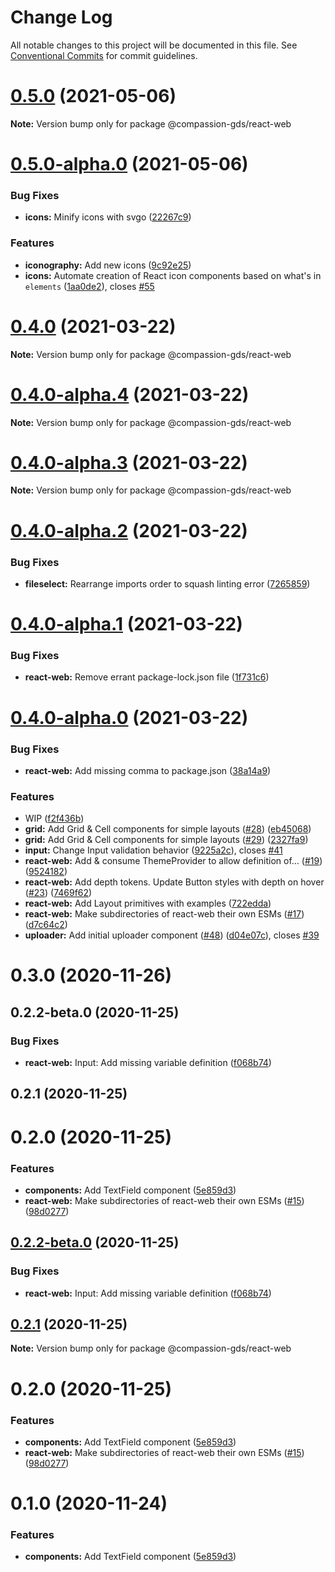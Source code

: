 # Change Log

All notable changes to this project will be documented in this file.
See [Conventional Commits](https://conventionalcommits.org) for commit guidelines.

# [0.5.0](https://github.com/compassion-gds/compassion-gds/compare/@compassion-gds/react-web@0.5.0-alpha.0...@compassion-gds/react-web@0.5.0) (2021-05-06)

**Note:** Version bump only for package @compassion-gds/react-web





# [0.5.0-alpha.0](https://github.com/compassion-gds/compassion-gds/compare/@compassion-gds/react-web@0.4.0...@compassion-gds/react-web@0.5.0-alpha.0) (2021-05-06)


### Bug Fixes

* **icons:** Minify icons with svgo ([22267c9](https://github.com/compassion-gds/compassion-gds/commit/22267c9adb5fd29a80324e1bb5d1bec796d69dbd))


### Features

* **iconography:** Add new icons ([9c92e25](https://github.com/compassion-gds/compassion-gds/commit/9c92e254b9dce37f3cac25d2d7c7ba855053f94b))
* **icons:** Automate creation of React icon components based on what's in `elements` ([1aa0de2](https://github.com/compassion-gds/compassion-gds/commit/1aa0de21c26b6d84541034971ace0afef650ded2)), closes [#55](https://github.com/compassion-gds/compassion-gds/issues/55)





# [0.4.0](https://github.com/compassion-gds/compassion-gds/compare/@compassion-gds/react-web@0.4.0-alpha.4...@compassion-gds/react-web@0.4.0) (2021-03-22)

**Note:** Version bump only for package @compassion-gds/react-web





# [0.4.0-alpha.4](https://github.com/compassion-gds/compassion-gds/compare/@compassion-gds/react-web@0.4.0-alpha.3...@compassion-gds/react-web@0.4.0-alpha.4) (2021-03-22)

**Note:** Version bump only for package @compassion-gds/react-web





# [0.4.0-alpha.3](https://github.com/compassion-gds/compassion-gds/compare/@compassion-gds/react-web@0.4.0-alpha.2...@compassion-gds/react-web@0.4.0-alpha.3) (2021-03-22)

**Note:** Version bump only for package @compassion-gds/react-web





# [0.4.0-alpha.2](https://github.com/compassion-gds/compassion-gds/compare/@compassion-gds/react-web@0.4.0-alpha.1...@compassion-gds/react-web@0.4.0-alpha.2) (2021-03-22)


### Bug Fixes

* **fileselect:** Rearrange imports order to squash linting error ([7265859](https://github.com/compassion-gds/compassion-gds/commit/72658591209d854c64b692f3a744a60195865714))





# [0.4.0-alpha.1](https://github.com/compassion-gds/compassion-gds/compare/@compassion-gds/react-web@0.4.0-alpha.0...@compassion-gds/react-web@0.4.0-alpha.1) (2021-03-22)


### Bug Fixes

* **react-web:** Remove errant package-lock.json file ([1f731c6](https://github.com/compassion-gds/compassion-gds/commit/1f731c6952f44ec560a366d1d72d7deaea504aa5))





# [0.4.0-alpha.0](https://github.com/compassion-gds/compassion-gds/compare/@compassion-gds/react-web@0.3.0...@compassion-gds/react-web@0.4.0-alpha.0) (2021-03-22)


### Bug Fixes

* **react-web:** Add missing comma to package.json ([38a14a9](https://github.com/compassion-gds/compassion-gds/commit/38a14a9df224296602f675c07352dcb7f90c6ad1))


### Features

* WIP ([f2f436b](https://github.com/compassion-gds/compassion-gds/commit/f2f436bf0f512bbc46497798a0fa004adfbe223d))
* **grid:** Add Grid & Cell components for simple layouts ([#28](https://github.com/compassion-gds/compassion-gds/issues/28)) ([eb45068](https://github.com/compassion-gds/compassion-gds/commit/eb45068c1c6841f5518563e2e8f80bc4fef5ca66))
* **grid:** Add Grid & Cell components for simple layouts ([#29](https://github.com/compassion-gds/compassion-gds/issues/29)) ([2327fa9](https://github.com/compassion-gds/compassion-gds/commit/2327fa9741e24763704bd09a67da1e6aa068ff98))
* **input:** Change Input validation behavior ([9225a2c](https://github.com/compassion-gds/compassion-gds/commit/9225a2c743651bf6fc93103030fb7bffa30f36f4)), closes [#41](https://github.com/compassion-gds/compassion-gds/issues/41)
* **react-web:** Add & consume ThemeProvider to allow definition of… ([#19](https://github.com/compassion-gds/compassion-gds/issues/19)) ([9524182](https://github.com/compassion-gds/compassion-gds/commit/9524182d254081f69d9d5894353c7625b96cbbeb))
* **react-web:** Add depth tokens. Update Button styles with depth on hover ([#23](https://github.com/compassion-gds/compassion-gds/issues/23)) ([7469f62](https://github.com/compassion-gds/compassion-gds/commit/7469f62b871e06c8dbdd6fa24c7fa2eb3bea8712))
* **react-web:** Add Layout primitives with examples ([722edda](https://github.com/compassion-gds/compassion-gds/commit/722edda2ff60f9fd51a8df69b0132930563aa8bc))
* **react-web:** Make subdirectories of react-web their own ESMs ([#17](https://github.com/compassion-gds/compassion-gds/issues/17)) ([d7c64c2](https://github.com/compassion-gds/compassion-gds/commit/d7c64c2479b557c2fae3846729ba4b9b63ccfe76))
* **uploader:** Add initial uploader component ([#48](https://github.com/compassion-gds/compassion-gds/issues/48)) ([d04e07c](https://github.com/compassion-gds/compassion-gds/commit/d04e07cae952bdc2c3bae0a4025de6274fdb671a)), closes [#39](https://github.com/compassion-gds/compassion-gds/issues/39)





# 0.3.0 (2020-11-26)



## 0.2.2-beta.0 (2020-11-25)


### Bug Fixes

* **react-web:** Input: Add missing variable definition ([f068b74](https://github.com/compassion-gds/compassion-gds/commit/f068b744219df1bc4c327b08ddd3630fd3bc7341))



## 0.2.1 (2020-11-25)



# 0.2.0 (2020-11-25)


### Features

* **components:** Add TextField component ([5e859d3](https://github.com/compassion-gds/compassion-gds/commit/5e859d358b533f7907a4ae0ddeaefeec614e2a86))
* **react-web:** Make subdirectories of react-web their own ESMs ([#15](https://github.com/compassion-gds/compassion-gds/issues/15)) ([98d0277](https://github.com/compassion-gds/compassion-gds/commit/98d0277e49b722288d98ae5fff50d138fbdd531f))





## [0.2.2-beta.0](https://github.com/compassion-gds/compassion-gds/compare/v0.2.1...v0.2.2-beta.0) (2020-11-25)


### Bug Fixes

* **react-web:** Input: Add missing variable definition ([f068b74](https://github.com/compassion-gds/compassion-gds/commit/f068b744219df1bc4c327b08ddd3630fd3bc7341))





## [0.2.1](https://github.com/compassion-gds/compassion-gds/compare/v0.2.0...v0.2.1) (2020-11-25)

**Note:** Version bump only for package @compassion-gds/react-web





# 0.2.0 (2020-11-25)


### Features

* **components:** Add TextField component ([5e859d3](https://github.com/compassion-gds/compassion-gds/commit/5e859d358b533f7907a4ae0ddeaefeec614e2a86))
* **react-web:** Make subdirectories of react-web their own ESMs ([#15](https://github.com/compassion-gds/compassion-gds/issues/15)) ([98d0277](https://github.com/compassion-gds/compassion-gds/commit/98d0277e49b722288d98ae5fff50d138fbdd531f))





# 0.1.0 (2020-11-24)


### Features

* **components:** Add TextField component ([5e859d3](https://github.com/compassion-gds/compassion-gds/commit/5e859d358b533f7907a4ae0ddeaefeec614e2a86))
